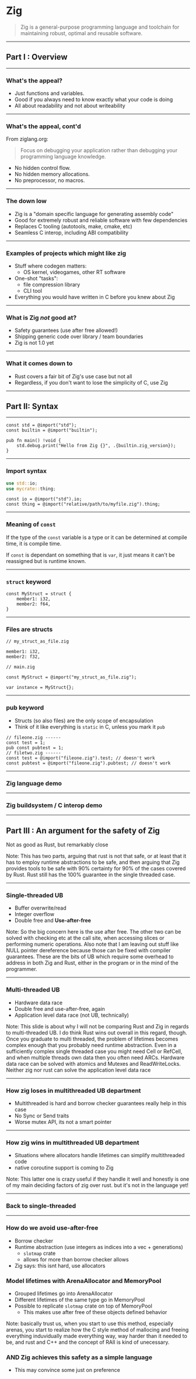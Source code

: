 # Zig

> Zig is a general-purpose programming language and toolchain for maintaining
> robust, optimal and reusable software.

---

## Part I : Overview

---

### What's the appeal?

- Just functions and variables.
- Good if you always need to know exactly what your code is doing
- All about readability and not about writeability

---

### What's the appeal, cont'd

From ziglang.org:

> Focus on debugging your application rather than debugging your programming language
> knowledge.

- No hidden control flow.
- No hidden memory allocations.
- No preprocessor, no macros.

---

### The down low

- Zig is a "domain specific language for generating assembly code"
- Good for extremely robust and reliable software with few dependencies
- Replaces C tooling (autotools, make, cmake, etc)
- Seamless C interop, including ABI compatibility

---

### Examples of projects which might like zig

- Stuff where codegen matters:
  - OS kernel, videogames, other RT software
- One-shot "tasks":
  - file compression library
  - CLI tool
- Everything you would have written in C before you knew about Zig

---

### What is Zig _not_ good at?

- Safety guarantees (use after free allowed!)
- Shipping generic code over library / team boundaries
- Zig is not 1.0 yet

---

### What it comes down to

- Rust covers a fair bit of Zig's use case but not all
- Regardless, if you don't want to lose the simplicity of C, use Zig

---

## Part II: Syntax

---

```zig
const std = @import("std");
const builtin = @import("builtin");

pub fn main() !void {
    std.debug.print("Hello from Zig {}", .{builtin.zig_version});
}
```

---

### Import syntax

```rust
use std::io;
use mycrate::thing;
```

```zig
const io = @import("std").io;
const thing = @import("relative/path/to/myfile.zig").thing;
```

---

### Meaning of `const`

If the type of the `const` variable is a type or it can be determined at compile
time, it is compile time.

If `const` is dependant on something that is `var`, it just means it can't be
reassigned but is runtime known.

---

### `struct` keyword

```zig
const MyStruct = struct {
    member1: i32,    
    member2: f64,    
}
```

---

### Files are structs

```zig
// my_struct_as_file.zig

member1: i32,
member2: f32,

// main.zig

const MyStruct = @import("my_struct_as_file.zig");

var instance = MyStruct{};
```

---

### pub keyword

- Structs (so also files) are the only scope of encapsulation
- Think of it like everything is `static` in C, unless you mark it `pub`

```zig
// fileone.zig ------
const test = 1;
pub const pubtest = 1;
// filetwo.zig ------
const test = @import("fileone.zig").test; // doesn't work
const pubtest = @import("fileone.zig").pubtest; // doesn't work
```

---

### Zig language demo

---

### Zig buildsystem / C interop demo

---

## Part III : An argument for the safety of Zig

Not as good as Rust, but remarkably close

Note: This has two parts, arguing that rust is not that safe, or at least that
it has to employ runtime abstractions to be safe, and then arguing that Zig
provides tools to be safe with 90% certainty for 90% of the cases covered by Rust.
Rust still has the 100% guarantee in the single threaded case.

---

### Single-threaded UB

- Buffer overwrite/read
- Integer overflow
- Double free and **Use-after-free**

Note: So the big concern here is the use after free. The other two can be solved
with checking etc at the call site, when accessing slices or performing numeric
operations. Also note that I am leaving out stuff like NULL pointer dereference
because those can be fixed with compiler guarantees. These are the bits of UB
which require some overhead to address in both Zig and Rust, either in the program
or in the mind of the programmer.

---

### Multi-threaded UB

- Hardware data race
- Double free and use-after-free, again
- Application level data race (not UB, technically)

Note: This slide is about why I will not be comparing Rust and Zig in regards to
multi-threaded UB. I do think Rust wins out overall in this regard, though.
Once you graduate to multi threaded, the problem of lifetimes becomes
complex enough that you probably need runtime abstraction. Even in a sufficiently
complex single threaded case you might need Cell or RefCell, and when multiple
threads own data then you often need ARCs. Hardware data race can be solved with
atomics and Mutexes and ReadWriteLocks. Neither zig nor rust can solve the
application level data race

---

### How zig loses in multithreaded UB department

- Multithreaded is hard and borrow checker guarantees really help in this case
- No Sync or Send traits
- Worse mutex API, its not a smart pointer

---

### How zig wins in multithreaded UB department

- Situations where allocators handle lifetimes can simplify multithreaded code
- native coroutine support is coming to Zig

Note: This latter one is crazy useful if they handle it well and honestly is one
of my main deciding factors of zig over rust. but it's not in the language yet!

---

### Back to single-threaded

---

### How do we avoid use-after-free

- Borrow checker
- Runtime abstraction (use integers as indices into a vec + generations)
  - `slotmap` crate
  - allows for more than borrow checker allows
- Zig says: this isnt hard, use allocators

### Model lifetimes with ArenaAllocator and MemoryPool

- Grouped lifetimes go into ArenaAllocator
- Different lifetimes of the same type go in MemoryPool
- Possible to replicate `slotmap` crate on top of MemoryPool
  - This makes use after free of these objects defined behavior

Note: basically trust us, when you start to use this method, especially arenas,
you start to realize how the C style method of mallocing and freeing everything
induvidually made everything way, way harder than it needed to be, and rust and
C++ and the concept of RAII is kind of unecessary.

### AND Zig achieves this safety as a simple language

- This may convince some just on preference
